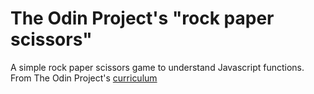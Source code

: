 # The Odin Project's "rock paper scissors"
A simple rock paper scissors game to understand Javascript functions. From The Odin Project's [curriculum](https://www.theodinproject.com/courses/web-development-101/lessons/rock-paper-scissors)